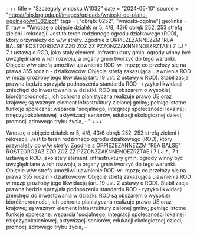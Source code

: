 +++
title = "Szczegóły wniosku W1032"
date = "2024-06-10"
source = "https://bip.brg.gda.pl/images/uploads/wnioski-do-planu-ogolnego/w1032.pdf"
tags = ["obręb: 0252", "wnioski-ogolne"]
geolinks = []
raw = "Wnoszę o objęcie działek nr 5, 4/8, 43/6 obręb 252, 253 strefą zieleni i rekreacji. Jest to teren rodzinnego ogrodu działkowego (ROD), który przynależy do w/w strefy. Zgodnie z ORPIEZEZANNEZZM 'REA BALSE'  ROSTZOROZAZ ZZO ZOZ ZZ PZZONZZAKNNENOEZRZTAE i 7 LJ * , 7 t ustawą o ROD, jako stały element. infrastruktury gmin, ogrody winny być uwzględniane w ich rozwoju, a organy gmin tworzyć do tego warunki. Objęcie w/w strefą umożliwi ujawnienie ROD-w- mpzp; co przełoży się na prawa 355 rodzin - działkowców. Objęcie strefą zakazującą ujawnienia ROD w mpzp groziłoby jego likwidacją (art. 19 ust. 2 ustawy o ROD). Stabilizacja prawna będzie sprzyjała podnoszeniu standardu ROD - ryzyko likwidacji zniechęci do inwestowania w dziażki. ROD są obszarem o wysokiej bioróżnorodności, ich ochrona planistyczna realizuje prawo UE oraz krajowe; są ważnym element infrastruktury zielonej gminy; pełniąc istotne funkcje społeczne: wsparcia 'socjalnego, integracji społeczności lokalnej i rniędzypokoleniowej, aktywizacji seniorów, edukacji ekologicznej dzieci, promocji zdrowego trybu życia, - "
+++

Wnoszę o objęcie działek nr 5, 4/8, 43/6 obręb 252, 253 strefą zieleni i rekreacji.
Jest to teren rodzinnego ogrodu działkowego (ROD), który przynależy do w/w strefy. Zgodnie z
ORPIEZEZANNEZZM "REA BALSE"  ROSTZOROZAZ ZZO ZOZ ZZ PZZONZZAKNNENOEZRZTAE
i 7
LJ *
, 7 t
ustawą o ROD, jako stały element. infrastruktury gmin, ogrody winny być uwzględniane w ich
rozwoju, a organy gmin tworzyć do tego warunki. Objęcie w/w strefą umożliwi ujawnienie ROD-w-
mpzp; co przełoży się na prawa 355 rodzin - działkowców. Objęcie strefą zakazującą ujawnienia
ROD w mpzp groziłoby jego likwidacją (art. 19 ust. 2 ustawy o ROD). Stabilizacja prawna będzie
sprzyjała podnoszeniu standardu ROD - ryzyko likwidacji zniechęci do inwestowania w dziażki.
ROD są obszarem o wysokiej bioróżnorodności, ich ochrona planistyczna realizuje prawo UE oraz
krajowe; są ważnym element infrastruktury zielonej gminy; pełniąc istotne funkcje społeczne:
wsparcia 'socjalnego, integracji społeczności lokalnej i rniędzypokoleniowej, aktywizacji seniorów,
edukacji ekologicznej dzieci, promocji zdrowego trybu życia, -



